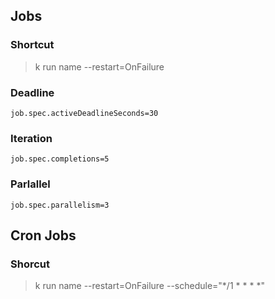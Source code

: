 ## Jobs

### Shortcut
> k run name --restart=OnFailure

### Deadline
```
job.spec.activeDeadlineSeconds=30
```

### Iteration
```
job.spec.completions=5
```

### Parlallel
```
job.spec.parallelism=3
```


## Cron Jobs

### Shorcut
> k run name --restart=OnFailure --schedule="*/1 * * * *" 
